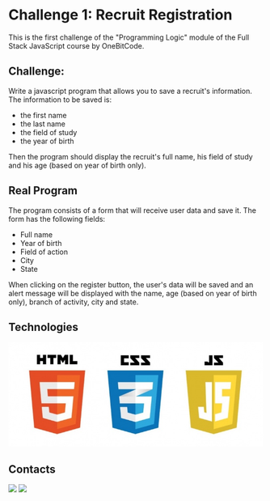 # Challenge 1: Recruit Registration

This is the first challenge of the "Programming Logic" module of the Full Stack JavaScript course by OneBitCode.

## Challenge:

Write a javascript program that allows you to save a recruit's information. The information to be saved is:

- the first name
- the last name
- the field of study
- the year of birth

Then the program should display the recruit's full name, his field of study and his age (based on year of birth only).

## Real Program

The program consists of a form that will receive user data and save it. The form has the following fields:

- Full name
- Year of birth
- Field of action
- City
- State

When clicking on the register button, the user's data will be saved and an alert message will be displayed with the name, age (based on year of birth only), branch of activity, city and state.

## Technologies

![Technologies](https://raw.githubusercontent.com/LayzaDev/MemoryGame-DesignChallenge/main/img/tecnologies.png)

## Contacts

<div> 
  <a href = "mailto:layzanauanedev@gmail.com"><img src="https://img.shields.io/badge/-Gmail-%23333?style=for-the-badge&logo=gmail&logoColor=white" target="_blank"></a>   
  <a href="https://www.linkedin.com/in/layza-nauane-dev12/" target="_blank"><img src="https://img.shields.io/badge/-LinkedIn-%230077B5?style=for-the-badge&logo=linkedin&logoColor=white" target="_blank"></a>
</div>
